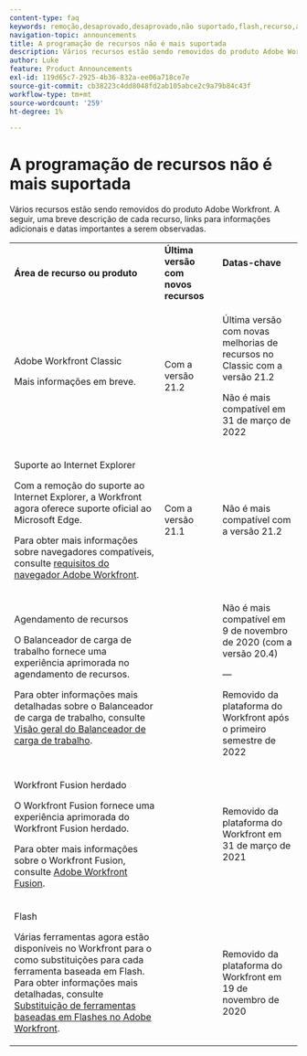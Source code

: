 ```yaml
---
content-type: faq
keywords: remoção,desaprovado,desaprovado,não suportado,flash,recurso,agendamento
navigation-topic: announcements
title: A programação de recursos não é mais suportada
description: Vários recursos estão sendo removidos do produto Adobe Workfront. A seguir, uma breve descrição de cada recurso, links para informações adicionais e datas importantes a serem observadas.
author: Luke
feature: Product Announcements
exl-id: 119d65c7-2925-4b36-832a-ee06a718ce7e
source-git-commit: cb38223c4dd8048fd2ab105abce2c9a79b84c43f
workflow-type: tm+mt
source-wordcount: '259'
ht-degree: 1%

---
```


# A programação de recursos não é mais suportada

Vários recursos estão sendo removidos do produto Adobe Workfront. A seguir, uma breve descrição de cada recurso, links para informações adicionais e datas importantes a serem observadas.

<table style="table-layout:auto"> 
 <col> 
 <col data-mc-conditions=""> 
 <col> 
 <tbody> 
  <tr> 
   <td><b>Área de recurso ou produto</b></td> 
   <td><strong>Última versão com novos recursos</strong> </td> 
   <td> <p rowspan="2"><strong>Datas-chave</strong> </p> <p rowspan="2"> </p> </td> 
  </tr> 
  <tr data-mc-conditions=""> 
   <td>Adobe Workfront Classic <p style="font-weight: normal;">Mais informações em breve.</p> </td> 
   <td>Com a versão 21.2</td> 
   <td> <p>Última versão com novas melhorias de recursos no Classic com a versão 21.2</p> <p>Não é mais compatível em 31 de março de 2022</p> </td> 
  </tr> 
  <tr data-mc-conditions=""> 
   <td> <p>Suporte ao Internet Explorer</p> <p>Com a remoção do suporte ao Internet Explorer, a Workfront agora oferece suporte oficial ao Microsoft Edge. </p> <p>Para obter mais informações sobre navegadores compatíveis, consulte <a href="../../workfront-basics/workfront-browser-requirements.md" class="MCXref xref">requisitos do navegador Adobe Workfront</a>.</p> </td> 
   <td>Com a versão 21.1</td> 
   <td>Não é mais compatível com a versão 21.2</td> 
  </tr> 
  <tr> 
   <td> <p>Agendamento de recursos</p> <p>O Balanceador de carga de trabalho fornece uma experiência aprimorada no agendamento de recursos.</p> <p>Para obter informações mais detalhadas sobre o Balanceador de carga de trabalho, consulte <a href="../../resource-mgmt/workload-balancer/overview-workload-balancer.md">Visão geral do Balanceador de carga de trabalho</a>.</p> </td> 
   <td> </td> 
   <td> <p>Não é mais compatível em 9 de novembro de 2020 (com a versão 20.4)</p> <p>—</p> <p>Removido da plataforma do Workfront após o primeiro semestre de 2022</p> </td> 
  </tr> 
  <tr> 
   <td> <p>Workfront Fusion herdado</p> <p>O Workfront Fusion fornece uma experiência aprimorada do Workfront Fusion herdado.</p> <p>Para obter mais informações sobre o Workfront Fusion, consulte <a href="https://experienceleague.adobe.com/pt-br/docs/workfront-fusion/using/home">Adobe Workfront Fusion</a>.</p> </td> 
   <td> </td> 
   <td>Removido da plataforma do Workfront em 31 de março de 2021</td> 
  </tr> 
  <tr> 
   <td> <p>Flash</p> <p>Várias ferramentas agora estão disponíveis no Workfront para o como substituições para cada ferramenta baseada em Flash. Para obter informações mais detalhadas, consulte <a href="../../product-announcements/announcements/announcement-archive/replace-flash-tools.md" class="MCXref xref">Substituição de ferramentas baseadas em Flashes no Adobe Workfront</a>.</p> </td> 
   <td> </td> 
   <td> <p> </p> <p>Removido da plataforma do Workfront em 19 de novembro de 2020</p> </td> 
  </tr> <!--
   <tr data-mc-conditions="QuicksilverOrClassic.Draft mode"> 
    <td> <p>Enhanced Authentication 1.0</p> <p>The method of migrating to the new Enhanced Authentication 2.0 depends on whether you are using Legacy Authentication or Enhanced Authentication 1.0. For more information, see <a href="../../administration-and-setup/manage-workfront/security/get-started-enhanced-authentication.md" class="MCXref xref">Enhanced Authentication overview</a>.</p> </td> 
    <td>&nbsp;</td> 
    <td>2021</td> 
   </tr>
  --> <!--
   <tr data-mc-conditions="QuicksilverOrClassic.Draft mode"> 
    <td> <p>Allowlist updates </p> <!--
      <p data-mc-conditions="QuicksilverOrClassic.Draft mode">Split</p>
     --> <!--
      <p data-mc-conditions="QuicksilverOrClassic.Draft mode">Email Service updated (MailGun)</p>
     --> </td>

</tr>

</tbody> 
</table>
